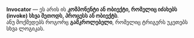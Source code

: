 **Invocator** — ეს არის ის **კომპონენტი ან ობიექტი, რომელიც იძახებს (invoke) სხვა მეთოდს, პროცესს ან ობიექტს**.  
ანუ მოქმედებს როგორც **გამკროლებელი**, რომელიც ტრიგერს უკეთებს სხვა ლოგიკას.